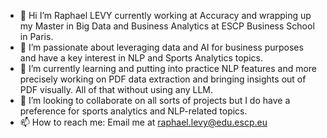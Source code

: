 - 👋 Hi I’m Raphael LEVY currently working at Accuracy and wrapping up my Master in Big Data and Business Analytics at ESCP Business School in Paris.
- 👀 I’m passionate about leveraging data and AI for business purposes and have a key interest in NLP and Sports Analytics topics.
- 🌱 I’m currently learning and putting into practice NLP features and more precisely working on PDF data extraction and bringing insights out of PDF visually. All of that without using any LLM.
- 💞️ I’m looking to collaborate on all sorts of projects but I do have a preference for sports analytics and NLP-related topics.
- 📫 How to reach me: Email me at raphael.levy@edu.escp.eu

<!---
raphlevy22/raphlevy22 is a ✨ special ✨ repository because its `README.md` (this file) appears on your GitHub profile.
You can click the Preview link to take a look at your changes.
--->
